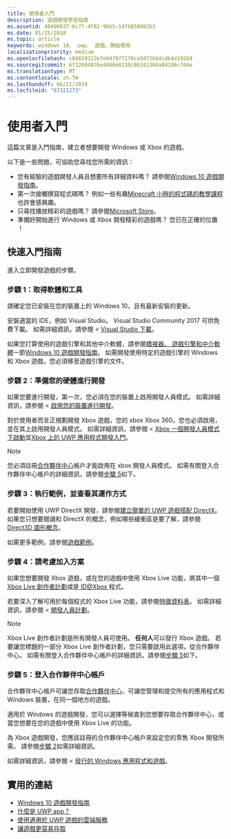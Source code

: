 ```yaml
---
title: 使用者入門
description: 遊戲開發學習指南
ms.assetid: 40490837-6c7f-4f82-96b5-14f6858982b3
ms.date: 01/25/2018
ms.topic: article
keywords: windows 10、 uwp、 遊戲，開始使用
localizationpriority: medium
ms.openlocfilehash: c0d819322e7e9479772f8ca3d72bbdcdb4d192b8
ms.sourcegitcommit: 6f32604876ed480e8238c86101366a8d106c7d4e
ms.translationtype: MT
ms.contentlocale: zh-TW
ms.lasthandoff: 06/21/2019
ms.locfileid: "67321273"
---
```

# <a name="getting-started"></a>使用者入門

這篇文章是入門指南，建立者想要開發 Windows 或 Xbox 的遊戲。 

以下是一些問題，可協助您尋找您所需的資訊：
* 您有經驗的遊戲開發人員且想要所有詳細資料嗎？ 請參閱[Windows 10 遊戲開發指南](e2e.md)。
* 第一次接觸撰寫程式碼嗎？ 例如一些有趣[Minecraft 小時的程式碼的教學課程](https://code.org/minecraft)也許會感興趣。
* 只尋找播放精彩的遊戲嗎？ 請參閱[Microsoft Store](https://www.microsoft.com/store)。
* 準備好開始進行 Windows 或 Xbox 開發精彩的遊戲嗎？  您已在正確的位置 ！

## <a name="quick-start-guide"></a>快速入門指南

進入立即開發遊戲的步驟。

### <a name="step-1-get-the-software-and-tools"></a>步驟 1：取得軟體和工具

請確定您已安裝在您的裝置上的 Windows 10，且有最新安裝的更新。

安裝適當的 IDE，例如 Visual Studio。 Visual Studio Community 2017 可供免費下載。 如需詳細資訊，請參閱 < [Visual Studio 下載](https://visualstudio.microsoft.com/downloads/)。

如果您打算使用的遊戲引擎和其他中介軟體，請參閱[橋接器、 遊戲引擎和中介軟體](e2e.md#bridges-game-engines-and-middleware)一節[Windows 10 遊戲開發指南](e2e.md)。 如需開發使用特定的遊戲引擎的 Windows 和 Xbox 遊戲，您必須移至遊戲引擎的文件。

### <a name="step-2-prepare-your-hardware-for-development"></a>步驟 2：準備您的硬體進行開發

如果您要進行開發，第一次，您必須在您的裝置上啟用開發人員模式。 如需詳細資訊，請參閱 <<c0> [ 啟用您的裝置進行開發](../get-started/enable-your-device-for-development.md)。

對於使用者而言正規劃開發 Xbox 遊戲，您的 xbox Xbox 360，您也必須啟用，並在其上啟用開發人員模式。 如需詳細資訊，請參閱 < [Xbox 一個開發人員模式下啟動](../xbox-apps/devkit-activation.md)並[Xbox 上的 UWP 應用程式開發入門](../xbox-apps/getting-started.md)。 

> [!Note]
> 您必須註冊[合作夥伴中心](https://partner.microsoft.com/dashboard)帳戶才能啟用在 xbox 開發人員模式。 如需有關登入合作夥伴中心帳戶的詳細資訊，請參閱[步驟 5](#step-5-sign-up-for-a-partner-center-account)如下。

### <a name="step-3-run-a-sample-and-see-how-it-works"></a>步驟 3：執行範例，並查看其運作方式

若要開始使用 UWP DirectX 開發，請參閱[建立簡單的 UWP 遊戲搭配 DirectX](tutorial--create-your-first-uwp-directx-game.md)。 如果您只想要閱讀和 DirectX 的概念，例如哪些緩衝區是要了解，請參閱[Direct3D 圖形概念](../graphics-concepts/index.md)。

如需更多範例，請參閱[遊戲範例](e2e.md#game-samples)。

### <a name="step-4-consider-joining-a-program"></a>步驟 4：請考慮加入方案

如果您想要開發 Xbox 遊戲，或在您的遊戲中使用 Xbox Live 功能，將其中一個[Xbox Live 創作者計劃](https://developer.microsoft.com/games/xbox/xboxlive/creator)或是[ ID@Xbox ](https://www.xbox.com/Developers/id)程式。 

若要深入了解可用於每個程式的 Xbox Live 功能，請參閱[特徵資料表](https://docs.microsoft.com/gaming/xbox-live/developer-program-overview.md#feature-table)。 如需詳細資訊，請參閱 <<c0> [ 開發人員計劃](e2e.md#developer-programs)。

> [!Note]
> Xbox Live 創作者計劃是所有開發人員可使用。 **任何人**可以發行 Xbox 遊戲。 若要讓您標題的一部分 Xbox Live 創作者計劃，您只需要啟用此選項，從合作夥伴中心。 如需有關登入合作夥伴中心帳戶的詳細資訊，請參閱[步驟 5](#step-5-sign-up-for-a-partner-center-account)如下。

### <a name="step-5-sign-up-for-a-partner-center-account"></a>步驟 5：登入合作夥伴中心帳戶

合作夥伴中心帳戶可讓您存取[合作夥伴中心](https://partner.microsoft.com/dashboard)，可讓您管理和提交所有的應用程式和 Windows 裝置，在同一個地方的遊戲。

適用於 Windows 的遊戲開發，您可以選擇等候直到您想要存取合作夥伴中心，或當您想要在您的遊戲中使用 Xbox Live 的功能。

為 Xbox 遊戲開發，您應該註冊的合作夥伴中心帳戶來設定您的零售 Xbox 開發所需。 請參閱[步驟 2](#step-2-prepare-your-hardware-for-development)如需詳細資訊。

如需詳細資訊，請參閱 <<c0> [ 發行的 Windows 應用程式和遊戲](../publish/index.md)。

## <a name="useful-links"></a>實用的連結

* [Windows 10 遊戲開發指南](e2e.md)
* [什麼是 UWP app？](../get-started/universal-application-platform-guide.md)
* [使用適用於 UWP 遊戲的雲端服務](cloud-for-games.md)
* [讓遊戲更容易存取](accessibility-for-games.md)